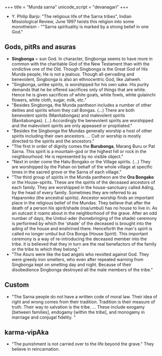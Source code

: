 +++
title = "Munda sarna"
unicode_script = "devanagari"
+++

- Y. Philip Barjo: "The religious life of the Sarna tribes", Indian Missiological Review, June 1997 twists this religion into some monotheism - ""Sarna spirituality is marked by a strong belief in one God."

## Gods, pitRs and asuras
- **Singbonga** = sun God. In character, Singbonga seems to have more in common with the charitable God of the New Testament than with the vindictive one of the Old. Though Singbonga is the Great God of His Munda people, He is not a jealous. Though all-pervading and benevolent, Singbonga is also an ethnocentric God, like Jahweh.
 - "Singbonga, unlike spirits, is worshipped for his own sake. His purity demands that he be offered sacrifices only of things that are white. Hence he is given sacrifices of white goats, white fowls, white gulainchi flowers, white cloth, sugar, milk, etc."
- "Besides Singbonga, the Munda pantheon includes a number of other deities and spirits whom they call Bongas. (...) There are both benevolent spirits (Manitabongas) and malevolent spirits (Banitabongas). (...) Accordingly the benevolent spirits are worshipped and the malevolent spirits are only appeased or propitiated."
- "Besides the Singbonga the Mundas generally worship a host of other spirits including their own ancestors. ... Cult or worship is mostly directed to the spirits and the ancestors."
- "The first in order of dignity comes the **Burubonga**, Marang Buru or Pat Sarna. This spirit is a mountain-god or the highest hill or rock in the neighbourhood. He is represented by no visible object."
- "Next in order come the Hatu Bongako or the Village spirits. (...) They are worshipped by the Pahan on behalf of the whole village at specific times in the sacred grove or the Sarna of each village."
- "The third group of spirits in the Munda pantheon are the **Ora Bongako** or the House-spirits. These are the spirits of the deceased ancestors of each family. They are worshipped in the house-sanctuary called Ading, by the head of every family. Sometimes they are referred to as Haparomko (the ancestral spirits). Ancestor worship finds an important place in the religious belief of the Mundas. They believe that after the death of a person his spirit/shade (roa/umbul) has no house to live in. As an outcast it roams about in the neighborhood of the grave. After an odd number of days, the Umbul-ader (homebringing of the shade) ceremony is performed by which the 'shade' of the deceased is brought into the ading of the house and enshrined there. Henceforth the man's spirit is called no longer umbul but Ora Bonga (House Spirit). This important ceremony is a way of re-introducing the deceased member into the tribe. It is believed that they in turn are the real benefactors of the family or the tribe to which they belong."
- "The Asurs were like the bad angels who revolted against God. They were greedy iron smelters, who even after repeated warning from Singbonga kept on smelting day and night. Because of their disobedience Singbonga destroyed all the male members of the tribe."

## Custom
- "The Sarna people do not have a written code of moral law. Their idea of right and wrong comes from their tradition. Tradition is their measure of truth. Their way to salvation is the tribe. ... These include exogamy [between families], endogamy [within the tribe], and monogamy in marriage and conjugal fidelity. "

## karma-vipAka
- "The punishment is not carried over to the life beyond the grave." They believe in reincarnation.